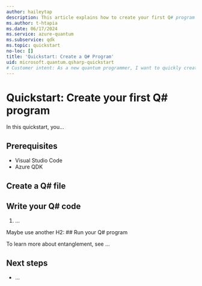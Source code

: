 ```yaml
---
author: haileytap
description: This article explains how to create your first Q# program using the Quantum Development Kit and Visual Studio Code.
ms.author: t-htapia
ms.date: 06/17/2024
ms.service: azure-quantum
ms.subservice: qdk
ms.topic: quickstart
no-loc: []
title: 'Quickstart: Create a Q# Program'
uid: microsoft.quantum.qsharp-quickstart
# Customer intent: As a new quantum programmer, I want to quickly create my first Q# program so that I can begin developing and running quantum algorithms.
---
```


# Quickstart: Create your first Q# program

In this quickstart, you...

## Prerequisites

- Visual Studio Code
- Azure QDK

## Create a Q# file

## Write your Q# code

1. ...

Maybe use another H2: ## Run your Q# program

To learn more about entanglement, see ...

## Next steps

- ...